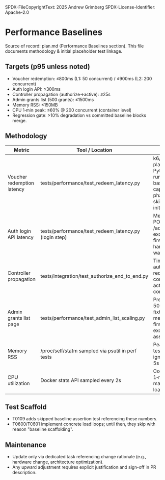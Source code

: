 SPDX-FileCopyrightText: 2025 Andrew Grimberg
SPDX-License-Identifier: Apache-2.0

# Performance Baselines

Source of record: plan.md (Performance Baselines section). This file documents methodology & initial placeholder test linkage.

## Targets (p95 unless noted)
- Voucher redemption: ≤800ms (L1: 50 concurrent) / ≤900ms (L2: 200 concurrent)
- Auth login API: ≤300ms
- Controller propagation (authorize→active): ≤25s
- Admin grants list (500 grants): ≤1500ms
- Memory RSS: ≤150MB
- CPU 1‑min peak: ≤60% @ 200 concurrent (container level)
- Regression gate: >10% degradation vs committed baseline blocks merge.

## Methodology
| Metric | Tool / Location | Notes |
|--------|-----------------|-------|
| Voucher redemption latency | tests/performance/test_redeem_latency.py | k6/Gatling placeholder; Python runner baseline capture phase 1 skipped initially |
| Auth login API latency | tests/performance/test_redeem_latency.py (login step) | Measures POST /admin/login excluding first TLS handshake warmup |
| Controller propagation | tests/integration/test_authorize_end_to_end.py | Timestamp authorize request until controller active confirmation |
| Admin grants list page | tests/performance/test_admin_list_scaling.py | Pre-seed 500 grants fixtures; measure first render excluding asset cache |
| Memory RSS | /proc/self/statm sampled via psutil in perf tests | Peak over test window; ignore first 5s warmup |
| CPU utilization | Docker stats API sampled every 2s | Compute 1‑min rolling max during load |

## Test Scaffold
- T0109 adds skipped baseline assertion test referencing these numbers.
- T0600/T0601 implement concrete load loops; until then, they skip with reason "baseline scaffolding".

## Maintenance
- Update only via dedicated task referencing change rationale (e.g., hardware change, architecture optimization).
- Any upward adjustment requires explicit justification and sign-off in PR description.
